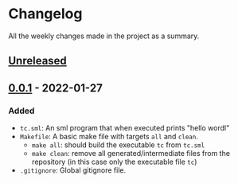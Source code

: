 # Changelog

All the weekly changes made in the project as a summary.

## [Unreleased]

## [0.0.1] - 2022-01-27

### Added

-   `tc.sml`: An sml program that when executed prints "hello wordl"
-   `Makefile`: A basic make file with targets `all` and `clean`.
    -   `make all`: should build the executable `tc` from `tc.sml`
    -   `make clean`: remove all generated/intermediate files from the repository (in this case only the executable file `tc`)
-   `.gitignore`: Global gitignore file.

[unreleased]: https://gitlab.com/singlamayank001/111901030-compilers/-/compare/v0.0.1...master
[0.0.1]: https://gitlab.com/singlamayank001/111901030-compilers/-/releases#v0.0.1
